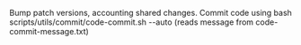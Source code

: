 Bump patch versions, accounting shared changes. Commit code using bash scripts/utils/commit/code-commit.sh --auto (reads message from code-commit-message.txt)
